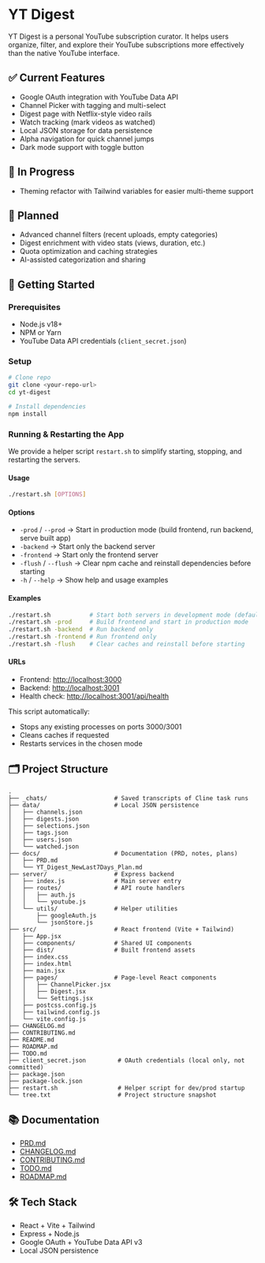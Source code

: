 # YT Digest

YT Digest is a personal YouTube subscription curator. It helps users organize, filter, and explore their YouTube subscriptions more effectively than the native YouTube interface.

## ✅ Current Features
- Google OAuth integration with YouTube Data API
- Channel Picker with tagging and multi-select
- Digest page with Netflix-style video rails
- Watch tracking (mark videos as watched)
- Local JSON storage for data persistence
- Alpha navigation for quick channel jumps
- Dark mode support with toggle button

## 🚧 In Progress
- Theming refactor with Tailwind variables for easier multi-theme support

## 🔮 Planned
- Advanced channel filters (recent uploads, empty categories)
- Digest enrichment with video stats (views, duration, etc.)
- Quota optimization and caching strategies
- AI-assisted categorization and sharing

## 🚀 Getting Started
### Prerequisites
- Node.js v18+
- NPM or Yarn
- YouTube Data API credentials (`client_secret.json`)

### Setup
```bash
# Clone repo
git clone <your-repo-url>
cd yt-digest

# Install dependencies
npm install
```

### Running & Restarting the App

We provide a helper script `restart.sh` to simplify starting, stopping, and restarting the servers.

#### Usage
```bash
./restart.sh [OPTIONS]
```

#### Options
- `-prod` / `--prod` → Start in production mode (build frontend, run backend, serve built app)
- `-backend` → Start only the backend server
- `-frontend` → Start only the frontend server
- `-flush` / `--flush` → Clear npm cache and reinstall dependencies before starting
- `-h` / `--help` → Show help and usage examples

#### Examples
```bash
./restart.sh           # Start both servers in development mode (default)
./restart.sh -prod     # Build frontend and start in production mode
./restart.sh -backend  # Run backend only
./restart.sh -frontend # Run frontend only
./restart.sh -flush    # Clear caches and reinstall before starting
```

#### URLs
- Frontend: [http://localhost:3000](http://localhost:3000)  
- Backend: [http://localhost:3001](http://localhost:3001)  
- Health check: [http://localhost:3001/api/health](http://localhost:3001/api/health)  

This script automatically:
- Stops any existing processes on ports 3000/3001
- Cleans caches if requested
- Restarts services in the chosen mode

## 🗂 Project Structure
```
.
├── _chats/                   # Saved transcripts of Cline task runs
├── data/                     # Local JSON persistence
│   ├── channels.json
│   ├── digests.json
│   ├── selections.json
│   ├── tags.json
│   ├── users.json
│   └── watched.json
├── docs/                     # Documentation (PRD, notes, plans)
│   ├── PRD.md
│   └── YT_Digest_NewLast7Days_Plan.md
├── server/                   # Express backend
│   ├── index.js              # Main server entry
│   ├── routes/               # API route handlers
│   │   ├── auth.js
│   │   └── youtube.js
│   └── utils/                # Helper utilities
│       ├── googleAuth.js
│       └── jsonStore.js
├── src/                      # React frontend (Vite + Tailwind)
│   ├── App.jsx
│   ├── components/           # Shared UI components
│   ├── dist/                 # Built frontend assets
│   ├── index.css
│   ├── index.html
│   ├── main.jsx
│   ├── pages/                # Page-level React components
│   │   ├── ChannelPicker.jsx
│   │   ├── Digest.jsx
│   │   └── Settings.jsx
│   ├── postcss.config.js
│   ├── tailwind.config.js
│   └── vite.config.js
├── CHANGELOG.md
├── CONTRIBUTING.md
├── README.md
├── ROADMAP.md
├── TODO.md
├── client_secret.json         # OAuth credentials (local only, not committed)
├── package.json
├── package-lock.json
├── restart.sh                 # Helper script for dev/prod startup
└── tree.txt                   # Project structure snapshot
```

## 📚 Documentation
- [PRD.md](./docs/PRD.md)
- [CHANGELOG.md](./CHANGELOG.md)
- [CONTRIBUTING.md](./CONTRIBUTING.md)
- [TODO.md](./TODO.md)
- [ROADMAP.md](./ROADMAP.md)

## 🛠 Tech Stack
- React + Vite + Tailwind
- Express + Node.js
- Google OAuth + YouTube Data API v3
- Local JSON persistence
